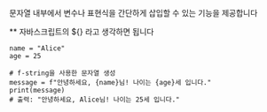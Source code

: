 
문자열 내부에서 변수나 표현식을 간단하게 삽입할 수 있는 기능을 제공합니다

** 자바스크립트의 ${} 라고 생각하면 됩니다

```
name = "Alice"
age = 25

# f-string을 사용한 문자열 생성
message = f"안녕하세요, {name}님! 나이는 {age}세 입니다."
print(message)
# 출력: "안녕하세요, Alice님! 나이는 25세 입니다."

```